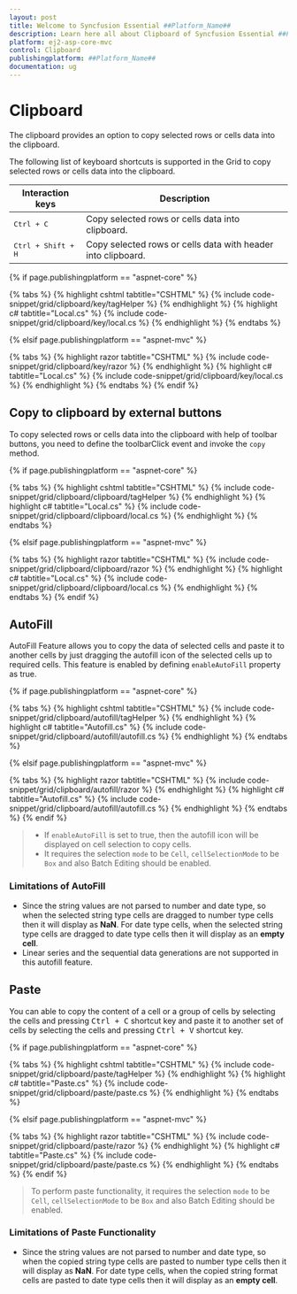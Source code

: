 ```yaml
---
layout: post
title: Welcome to Syncfusion Essential ##Platform_Name##
description: Learn here all about Clipboard of Syncfusion Essential ##Platform_Name## widgets based on HTML5 and jQuery.
platform: ej2-asp-core-mvc
control: Clipboard
publishingplatform: ##Platform_Name##
documentation: ug
---
```



# Clipboard

The clipboard provides an option to copy selected rows or cells data into the clipboard.

The following list of keyboard shortcuts is supported in the Grid to copy selected rows or cells data into the clipboard.

Interaction keys |Description
-----|-----
<kbd>Ctrl + C</kbd> |Copy selected rows or cells data into clipboard.
<kbd>Ctrl + Shift + H</kbd> |Copy selected rows or cells data with header into clipboard.

{% if page.publishingplatform == "aspnet-core" %}

{% tabs %}
{% highlight cshtml tabtitle="CSHTML" %}
{% include code-snippet/grid/clipboard/key/tagHelper %}
{% endhighlight %}
{% highlight c# tabtitle="Local.cs" %}
{% include code-snippet/grid/clipboard/key/local.cs %}
{% endhighlight %}
{% endtabs %}

{% elsif page.publishingplatform == "aspnet-mvc" %}

{% tabs %}
{% highlight razor tabtitle="CSHTML" %}
{% include code-snippet/grid/clipboard/key/razor %}
{% endhighlight %}
{% highlight c# tabtitle="Local.cs" %}
{% include code-snippet/grid/clipboard/key/local.cs %}
{% endhighlight %}
{% endtabs %}
{% endif %}



## Copy to clipboard by external buttons

To copy selected rows or cells data into the clipboard with help of toolbar buttons, you need to define the toolbarClick event and invoke the `copy` method.

{% if page.publishingplatform == "aspnet-core" %}

{% tabs %}
{% highlight cshtml tabtitle="CSHTML" %}
{% include code-snippet/grid/clipboard/clipboard/tagHelper %}
{% endhighlight %}
{% highlight c# tabtitle="Local.cs" %}
{% include code-snippet/grid/clipboard/clipboard/local.cs %}
{% endhighlight %}
{% endtabs %}

{% elsif page.publishingplatform == "aspnet-mvc" %}

{% tabs %}
{% highlight razor tabtitle="CSHTML" %}
{% include code-snippet/grid/clipboard/clipboard/razor %}
{% endhighlight %}
{% highlight c# tabtitle="Local.cs" %}
{% include code-snippet/grid/clipboard/clipboard/local.cs %}
{% endhighlight %}
{% endtabs %}
{% endif %}



## AutoFill

AutoFill Feature allows you to copy the data of selected cells and paste it to another cells by just dragging the autofill icon of the selected cells up to required cells. This feature is enabled by defining `enableAutoFill` property as true.

{% if page.publishingplatform == "aspnet-core" %}

{% tabs %}
{% highlight cshtml tabtitle="CSHTML" %}
{% include code-snippet/grid/clipboard/autofill/tagHelper %}
{% endhighlight %}
{% highlight c# tabtitle="Autofill.cs" %}
{% include code-snippet/grid/clipboard/autofill/autofill.cs %}
{% endhighlight %}
{% endtabs %}

{% elsif page.publishingplatform == "aspnet-mvc" %}

{% tabs %}
{% highlight razor tabtitle="CSHTML" %}
{% include code-snippet/grid/clipboard/autofill/razor %}
{% endhighlight %}
{% highlight c# tabtitle="Autofill.cs" %}
{% include code-snippet/grid/clipboard/autofill/autofill.cs %}
{% endhighlight %}
{% endtabs %}
{% endif %}



> * If `enableAutoFill` is set to true, then the autofill icon will be displayed on cell selection to copy cells.
> * It requires the selection `mode` to be `Cell`,  `cellSelectionMode` to be `Box` and also Batch Editing should be enabled.

### Limitations of AutoFill

* Since the string values are not parsed to number and date type, so when the selected string type cells are dragged to number type cells then it will display as **NaN**. For date type cells, when the selected string type cells are dragged to date type cells then it will display as an **empty cell**.
* Linear series and the sequential data generations are not supported in this autofill feature.

## Paste

You can able to copy the content of a cell or a group of cells by selecting the cells and pressing <kbd>Ctrl + C</kbd> shortcut key and paste it to another set of cells by selecting the cells and pressing <kbd>Ctrl + V</kbd> shortcut key.

{% if page.publishingplatform == "aspnet-core" %}

{% tabs %}
{% highlight cshtml tabtitle="CSHTML" %}
{% include code-snippet/grid/clipboard/paste/tagHelper %}
{% endhighlight %}
{% highlight c# tabtitle="Paste.cs" %}
{% include code-snippet/grid/clipboard/paste/paste.cs %}
{% endhighlight %}
{% endtabs %}

{% elsif page.publishingplatform == "aspnet-mvc" %}

{% tabs %}
{% highlight razor tabtitle="CSHTML" %}
{% include code-snippet/grid/clipboard/paste/razor %}
{% endhighlight %}
{% highlight c# tabtitle="Paste.cs" %}
{% include code-snippet/grid/clipboard/paste/paste.cs %}
{% endhighlight %}
{% endtabs %}
{% endif %}



> To perform paste functionality, it requires the selection `mode` to be `Cell`,  `cellSelectionMode` to be `Box` and also Batch Editing should be enabled.

### Limitations of Paste Functionality

* Since the string values are not parsed to number and date type, so when the copied string type cells are pasted to number type cells then it will display as **NaN**. For date type cells, when the copied string format cells are pasted to date type cells then it will display as an **empty cell**.